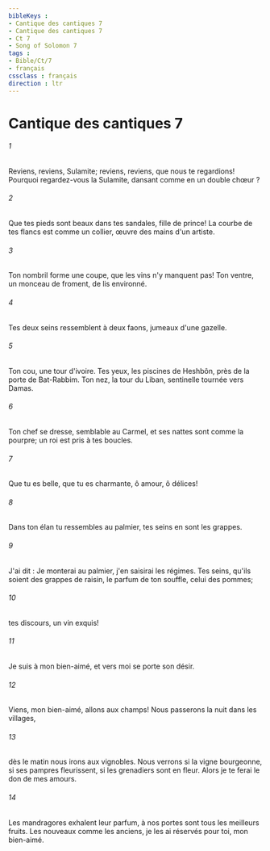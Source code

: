 ```yaml
---
bibleKeys : 
- Cantique des cantiques 7
- Cantique des cantiques 7
- Ct 7
- Song of Solomon 7
tags : 
- Bible/Ct/7
- français
cssclass : français
direction : ltr
---
```


# Cantique des cantiques 7

###### 1
Reviens, reviens, Sulamite; reviens, reviens, que nous te regardions! Pourquoi regardez-vous la Sulamite, dansant comme en un double chœur ? 
###### 2
Que tes pieds sont beaux dans tes sandales, fille de prince! La courbe de tes flancs est comme un collier, œuvre des mains d'un artiste. 
###### 3
Ton nombril forme une coupe, que les vins n'y manquent pas! Ton ventre, un monceau de froment, de lis environné. 
###### 4
Tes deux seins ressemblent à deux faons, jumeaux d'une gazelle. 
###### 5
Ton cou, une tour d'ivoire. Tes yeux, les piscines de Heshbôn, près de la porte de Bat-Rabbim. Ton nez, la tour du Liban, sentinelle tournée vers Damas. 
###### 6
Ton chef se dresse, semblable au Carmel, et ses nattes sont comme la pourpre; un roi est pris à tes boucles. 
###### 7
Que tu es belle, que tu es charmante, ô amour, ô délices! 
###### 8
Dans ton élan tu ressembles au palmier, tes seins en sont les grappes. 
###### 9
J'ai dit : Je monterai au palmier, j'en saisirai les régimes. Tes seins, qu'ils soient des grappes de raisin, le parfum de ton souffle, celui des pommes; 
###### 10
tes discours, un vin exquis! 
###### 11
Je suis à mon bien-aimé, et vers moi se porte son désir. 
###### 12
Viens, mon bien-aimé, allons aux champs! Nous passerons la nuit dans les villages, 
###### 13
dès le matin nous irons aux vignobles. Nous verrons si la vigne bourgeonne, si ses pampres fleurissent, si les grenadiers sont en fleur. Alors je te ferai le don de mes amours. 
###### 14
Les mandragores exhalent leur parfum, à nos portes sont tous les meilleurs fruits. Les nouveaux comme les anciens, je les ai réservés pour toi, mon bien-aimé. 
